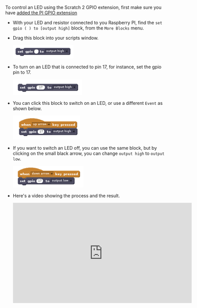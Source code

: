 To control an LED using the Scratch 2 GPIO extension, first make sure you have [added the PI GPIO extension](en/rpi-scratch-add-pi-gpio)

- With your LED and resistor connected to you Raspberry PI, find the `set gpio ( ) to [output high]` block, from the `More Blocks` menu.

- Drag this block into your scripts window.

	![set gpio](images/set_gpio.png)

- To turn on an LED that is connected to pin 17, for instance, set the gpio pin to 17.

	![set pin 17](images/set_pin_17.png)

- You can click this block to switch on an LED, or use a different `Event` as shown below.

	![led_on](images/led_on.png)

- If you want to switch an LED off, you can use the same block, but by clicking on the small black arrow, you can change `output high` to `output low`.

	![led_off](images/led_off.png)

- Here's a video showing the process and the result.

	<iframe width="560" height="315" src="https://www.youtube.com/embed/_rWjHQa7SKk" frameborder="0" allowfullscreen></iframe>
